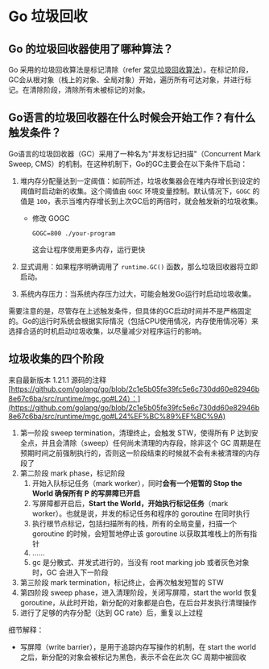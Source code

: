 # Go 垃圾回收

## Go 的垃圾回收器使用了哪种算法？

Go 采用的垃圾回收算法是标记清除（refer [常见垃圾回收算法](https://www.notion.so/0537956cf06f4b8da12d143577cf3522?pvs=21)）。在标记阶段，GC会从根对象（栈上的对象、全局对象）开始，遍历所有可达对象，并进行标记。在清除阶段，清除所有未被标记的对象。

## Go语言的垃圾回收器在什么时候会开始工作？有什么触发条件？

Go语言的垃圾回收器（GC）采用了一种名为"并发标记扫描"（Concurrent Mark Sweep, CMS）的机制。在这种机制下，Go的GC主要会在以下条件下启动：

1. 堆内存分配量达到一定阈值：如前所述，垃圾收集器会在堆内存增长到设定的阈值时启动新的收集。这个阈值由 `GOGC` 环境变量控制。默认情况下，`GOGC` 的值是 `100`，表示当堆内存增长到上次GC后的两倍时，就会触发新的垃圾收集。
    - 修改 GOGC
        
        `GOGC=800 ./your-program`
        
        这会让程序使用更多内存，运行更快
        
2. 显式调用：如果程序明确调用了 `runtime.GC()` 函数，那么垃圾回收器将立即启动。
3. 系统内存压力：当系统内存压力过大，可能会触发Go运行时启动垃圾收集。

需要注意的是，尽管存在上述触发条件，但具体的GC启动时间并不是严格固定的。Go的运行时系统会根据实际情况（包括CPU使用情况，内存使用情况等）来选择合适的时机启动垃圾收集，以尽量减少对程序运行的影响。

## 垃圾收集的四个阶段

来自最新版本 1.21.1 源码的注释 [https://github.com/golang/go/blob/2c1e5b05fe39fc5e6c730dd60e82946b8e67c6ba/src/runtime/mgc.go#L24）：](https://github.com/golang/go/blob/2c1e5b05fe39fc5e6c730dd60e82946b8e67c6ba/src/runtime/mgc.go#L24%EF%BC%89%EF%BC%9A)

1. 第一阶段 sweep termination，清理终止，会触发 STW，使得所有 P 达到安全点，并且会清除（sweep）任何尚未清理的内存段，除非这个 GC 周期是在预期时间之前强制执行的，否则这一阶段结束的时候就不会有未被清理的内存段了
2. 第二阶段 mark phase，标记阶段
    1. 开始入队标记任务（mark worker），同时**会有一个短暂的 Stop the World 确保所有 P 的写屏障已开启**
    2. 写屏障都开启后，**Start the World，开始执行标记任务**（mark worker）。也就是说，并发的标记任务和程序的 goroutine 在同时执行
    3. 执行根节点标记，包括扫描所有的栈，所有的全局变量，扫描一个 goroutine 的时候，会短暂地停止该 goroutine 以获取其堆栈上的所有指针
    4. ……
    5. gc 是分散式、并发式进行的，当没有 root marking job 或者灰色对象时，GC 会进入下一阶段
3. 第三阶段 mark termination，标记终止，会再次触发短暂的 STW
4. 第四阶段 sweep phase，进入清理阶段，关闭写屏障，start the world 恢复 goroutine，从此时开始，新分配的对象都是白色，在后台并发执行清理操作
5. 进行了足够的内存分配（达到 GC rate）后，重复以上过程

细节解释：

- 写屏障（write barrier），是用于追踪内存写操作的机制，在 start the world 之后，新分配的对象会被标记为黑色，表示不会在此次 GC 周期中被回收
